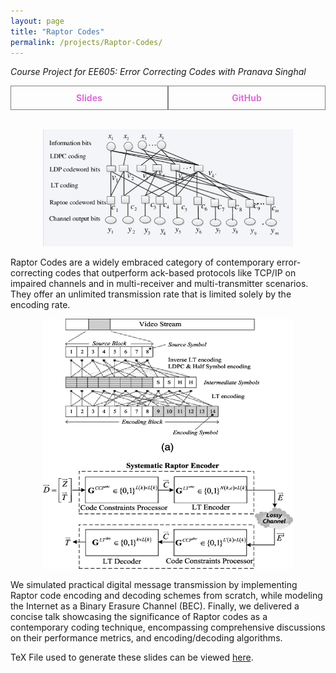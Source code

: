 ```yaml
---
layout: page
title: "Raptor Codes"
permalink: /projects/Raptor-Codes/
---
```

_Course Project for EE605: Error Correcting Codes with Pranava Singhal_  

<div style="display: flex;">
    <a href="/assets/pdf/Raptor_Codes.pdf" style="flex: 1; padding: 10px; border: 1px solid grey; text-align: center; text-decoration: none;">
        <div style="font-weight: bold; color: orchid;">Slides</div>
    </a>
    <a href="https://github.com/Vansh28Kapoor/Raptor-Codes" style="flex: 1; padding: 10px; border: 1px solid grey; text-align: center; text-decoration: none;">
        <div style="font-weight: bold; color: orchid;">GitHub</div>
    </a>
</div>

<br>
<p align="center">
    <img width="400" src="/img/Raptor.png">
</p>


Raptor Codes are a widely embraced category of contemporary error-correcting codes that outperform ack-based protocols like TCP/IP on impaired channels and in multi-receiver and multi-transmitter scenarios. They offer an unlimited transmission rate that is limited solely by the encoding rate.

<p align="center">
    <img width="400" height="400" src="/assets/img/Raptor_2.png">
</p>

We simulated practical digital message transmission by implementing Raptor code encoding and decoding schemes from scratch, while modeling the Internet as a Binary Erasure Channel (BEC). Finally, we delivered a concise talk showcasing the significance of Raptor codes as a contemporary coding technique, encompassing comprehensive discussions on their performance metrics, and encoding/decoding algorithms.   

TeX File used to generate these slides can be viewed [here](https://github.com/Vansh28Kapoor/Raptor-Codes/tree/main/TeX).
